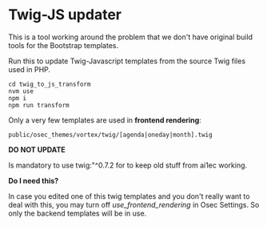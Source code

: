 # Twig-JS updater

This is a tool working around the problem that we don't have original build tools for the Bootstrap templates. 

Run this to update Twig-Javascript templates from the source Twig files used in PHP.

```
cd twig_to_js_transform
nvm use
npm i 
npm run transform
```

Only a very few templates are used in **frontend rendering**:

```
public/osec_themes/vortex/twig/[agenda|oneday|month].twig
```

**DO NOT UPDATE**

Is mandatory to use twig:"^0.7.2 for to keep old stuff from ai1ec working.

**Do I need this?**

In case you edited one of this twig templates and you don't really want to deal with this, you may turn off *use_frontend_rendering* in Osec Settings. So only the backend templates will be in use.
